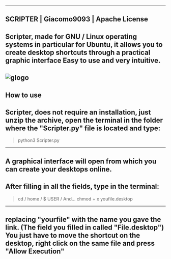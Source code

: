 --------------------------------------------------------------------------------------------
SCRIPTER | Giacomo9093 | Apache License
--------------------------------------------------------------------------------------------
Scripter, made for GNU / Linux operating systems
in particular for Ubuntu, it allows you to create desktop shortcuts
through a practical graphic interface Easy to use and very intuitive.
--------------------------------------------------------------------------------------------
![glogo](https://user-images.githubusercontent.com/74424561/130837692-7a8cc092-3127-4d48-a526-603e45521a72.png)
--------------------------------------------------------------------------------------------
How to use
--------------------------------------------------------------------------------------------
Scripter, does not require an installation, just unzip the archive, open the terminal in the folder where the "Scripter.py" file is located and type:
--------------------------------------------------------------------------------------------
> python3 Scripter.py
-------------------------------------------------------------------------------------------
A graphical interface will open from which you can create your desktops online.
--------------------------------------------------------------------------------------------
After filling in all the fields,
type in the terminal:
--------------------------------------------------------------------------------------------
> cd / home / $ USER /
And...
> chmod + x youfile.desktop
--------------------------------------------------------------------------------------------
replacing "yourfile" with the name you gave the link.
(The field you filled in called "File.desktop")
You just have to move the shortcut on the desktop, right click on the same file and press
"Allow Execution"
--------------------------------------------------------------------------------------------
